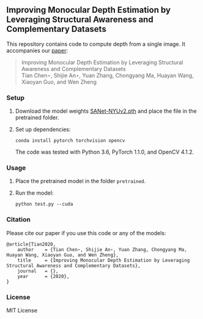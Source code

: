 ## Improving Monocular Depth Estimation by Leveraging Structural Awareness and Complementary Datasets

This repository contains code to compute depth from a single image. It accompanies our [paper](https://arxiv.org/pdf/2007.11256.pdf):

>Improving Monocular Depth Estimation by Leveraging Structural Awareness and Complementary Datasets  
Tian Chen⋆, Shijie An⋆, Yuan Zhang, Chongyang Ma, Huayan Wang, Xiaoyan Guo, and Wen Zheng


### Setup 

1) Download the model weights [SANet-NYUv2.pth]() and place the
file in the pretrained folder.

2) Set up dependencies: 

    ```shell
    conda install pytorch torchvision opencv
    ```

   The code was tested with Python 3.6, PyTorch 1.1.0, and OpenCV 4.1.2.

    
### Usage

1) Place the pretrained model in the folder `pretrained`.

2) Run the model:

    ```shell
    python test.py --cuda
    ```

### Citation

Please cite our paper if you use this code or any of the models:
```
@article{Tian2020,
	author    = {Tian Chen⋆, Shijie An⋆, Yuan Zhang, Chongyang Ma, Huayan Wang, Xiaoyan Guo, and Wen Zheng},
	title     = {Improving Monocular Depth Estimation by Leveraging Structural Awareness and Complementary Datasets},
	journal   = {},
	year      = {2020},
}
```


### License 

MIT License 
